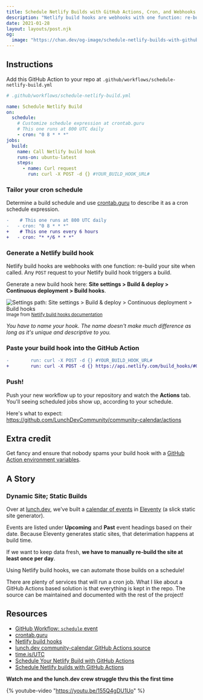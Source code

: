 ```yaml
---
title: Schedule Netlify Builds with GitHub Actions, Cron, and Webhooks
description: "Netlify build hooks are webhooks with one function: re-build your site when called. Any POST request to your Netlify build hook triggers a build. And you can POST to this hook right from your repo, using GitHub Actions…"
date: 2021-01-28
layout: layouts/post.njk
og:
  image: "https://chan.dev/og-image/schedule-netlify-builds-with-github-actions.jpg"
---
```


## Instructions

Add this GitHub Action to your repo at
`.github/workflows/schedule-netlify-build.yml`

```yml
# .github/workflows/schedule-netlify-build.yml

name: Schedule Netlify Build
on:
  schedule:
    # Customize schedule expression at crontab.guru
    # This one runs at 800 UTC daily
    - cron: "0 8 * * *"
jobs:
  build:
    name: Call Netlify build hook
    runs-on: ubuntu-latest
    steps:
      - name: Curl request
        run: curl -X POST -d {} #YOUR_BUILD_HOOK_URL#
```

### Tailor your cron schedule

Determine a build schedule and use [crontab.guru](https://crontab.guru) to describe it as a cron schedule expression.

```diff
-    # This one runs at 800 UTC daily
-   - cron: "0 8 * * *"
+    # This one runs every 6 hours
+   - cron: "* */6 * * *"
```

### Generate a Netlify build hook

Netlify build hooks are webhooks with one function: re-build your site when called. Any `POST` request to your Netlify build hook triggers a build.

Generate a new build hook here:
**Site settings > Build & deploy > Continuous deployment > Build hooks**.

![Settings path: Site settings > Build & deploy > Continuous deployment > Build hooks](https://d33wubrfki0l68.cloudfront.net/51b3c2b9b2cb2eb70fd9631385a2b0d2bc60b1ea/45997/images/configure-builds-build-hooks.png)
<small>Image from [Netlify build hooks documentation](https://docs.netlify.com/configure-builds/build-hooks/)</small>

_You have to name your hook. The name doesn't make much difference as long as it's unique and descriptive to you._

### Paste your build hook into the GitHub Action

```diff
-        run: curl -X POST -d {} #YOUR_BUILD_HOOK_URL#
+        run: curl -X POST -d {} https://api.netlify.com/build_hooks/#GENERATED_BUILD_HOOK_URL
```

### Push!

Push your new workflow up to your repository and watch the **Actions** tab. You'll seeing scheduled jobs show up, according to your schedule.

Here's what to expect: https://github.com/LunchDevCommunity/community-calendar/actions

## Extra credit

Get fancy and ensure that nobody spams your build hook with a [GitHub Action environment variables](https://docs.github.com/en/actions/reference/encrypted-secrets#using-encrypted-secrets-in-a-workflow).

## A Story

### Dynamic Site; Static Builds

Over at [lunch.dev](https://www.lunch.dev), we've built a [calendar of events](https://events.lunch.dev) in [Eleventy](https://www.11ty.dev) (a slick static site generator).

Events are listed under **Upcoming** and **Past** event headings based on their date. Because Eleventy generates static sites, that deterimation happens at build time.

If we want to keep data fresh, **we have to manually re-build the site at least once per day**.

Using Netlify build hooks, we can automate those builds on a schedule!

There are plenty of services that will run a cron job. What I like about a GitHub Actions based solution is that everything is kept in the repo. The source can be maintained and documented with the rest of the project!

## Resources

- [GitHub Workflow: `schedule` event](https://docs.github.com/en/actions/reference/events-that-trigger-workflows#scheduled-events)
- [crontab.guru](https://crontab.guru)
- [Netlify build hooks](https://docs.netlify.com/configure-builds/build-hooks/)
- [lunch.dev community-calendar GitHub Actions source](https://github.com/LunchDevCommunity/community-calendar/blob/main/.github/workflows/main.yml)
- [time.is/UTC](https://time.is/UTC)
- [Schedule Your Netlify Build with GitHub Actions](https://ericjinks.com/blog/2019/netlify-scheduled-build/)
- [Schedule Netlify builds with GitHub Actions](https://www.ronaldsvilcins.com/2020/12/23/schedule-netlify-builds-with-github-actions/)

**Watch me and the lunch.dev crew struggle thru this the first time**

{% youtube-video "https://youtu.be/155Q4gDU1Uo" %}

<script async data-uid="25d3dad1c6" src="https://chantastic.ck.page/25d3dad1c6/index.js"></script>

